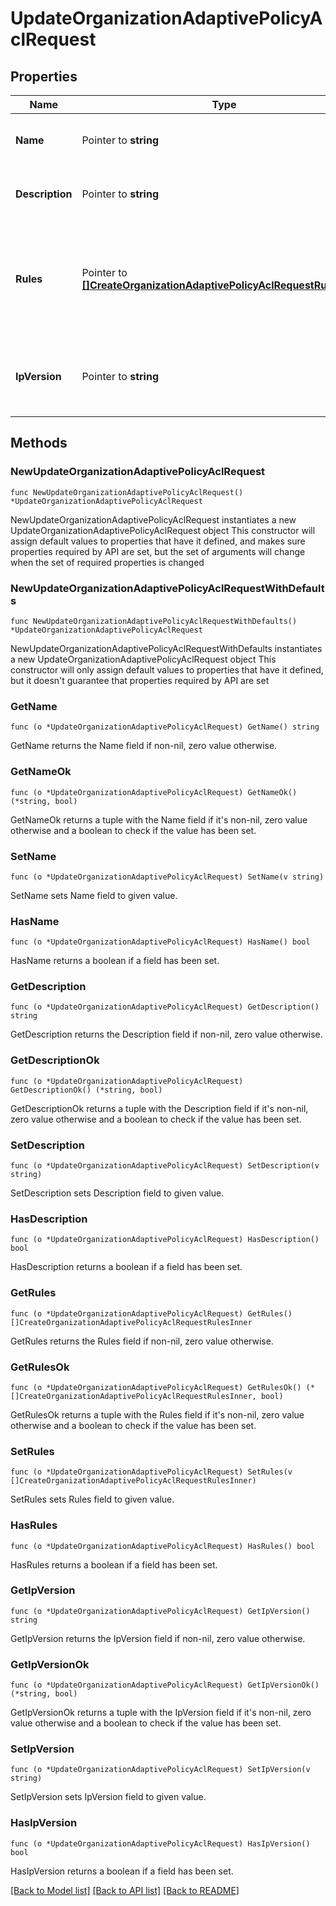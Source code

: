 # UpdateOrganizationAdaptivePolicyAclRequest

## Properties

Name | Type | Description | Notes
------------ | ------------- | ------------- | -------------
**Name** | Pointer to **string** | Name of the adaptive policy ACL | [optional] 
**Description** | Pointer to **string** | Description of the adaptive policy ACL | [optional] 
**Rules** | Pointer to [**[]CreateOrganizationAdaptivePolicyAclRequestRulesInner**](CreateOrganizationAdaptivePolicyAclRequestRulesInner.md) | An ordered array of the adaptive policy ACL rules. An empty array will clear the rules. | [optional] 
**IpVersion** | Pointer to **string** | IP version of adpative policy ACL. One of: &#39;any&#39;, &#39;ipv4&#39; or &#39;ipv6&#39; | [optional] 

## Methods

### NewUpdateOrganizationAdaptivePolicyAclRequest

`func NewUpdateOrganizationAdaptivePolicyAclRequest() *UpdateOrganizationAdaptivePolicyAclRequest`

NewUpdateOrganizationAdaptivePolicyAclRequest instantiates a new UpdateOrganizationAdaptivePolicyAclRequest object
This constructor will assign default values to properties that have it defined,
and makes sure properties required by API are set, but the set of arguments
will change when the set of required properties is changed

### NewUpdateOrganizationAdaptivePolicyAclRequestWithDefaults

`func NewUpdateOrganizationAdaptivePolicyAclRequestWithDefaults() *UpdateOrganizationAdaptivePolicyAclRequest`

NewUpdateOrganizationAdaptivePolicyAclRequestWithDefaults instantiates a new UpdateOrganizationAdaptivePolicyAclRequest object
This constructor will only assign default values to properties that have it defined,
but it doesn't guarantee that properties required by API are set

### GetName

`func (o *UpdateOrganizationAdaptivePolicyAclRequest) GetName() string`

GetName returns the Name field if non-nil, zero value otherwise.

### GetNameOk

`func (o *UpdateOrganizationAdaptivePolicyAclRequest) GetNameOk() (*string, bool)`

GetNameOk returns a tuple with the Name field if it's non-nil, zero value otherwise
and a boolean to check if the value has been set.

### SetName

`func (o *UpdateOrganizationAdaptivePolicyAclRequest) SetName(v string)`

SetName sets Name field to given value.

### HasName

`func (o *UpdateOrganizationAdaptivePolicyAclRequest) HasName() bool`

HasName returns a boolean if a field has been set.

### GetDescription

`func (o *UpdateOrganizationAdaptivePolicyAclRequest) GetDescription() string`

GetDescription returns the Description field if non-nil, zero value otherwise.

### GetDescriptionOk

`func (o *UpdateOrganizationAdaptivePolicyAclRequest) GetDescriptionOk() (*string, bool)`

GetDescriptionOk returns a tuple with the Description field if it's non-nil, zero value otherwise
and a boolean to check if the value has been set.

### SetDescription

`func (o *UpdateOrganizationAdaptivePolicyAclRequest) SetDescription(v string)`

SetDescription sets Description field to given value.

### HasDescription

`func (o *UpdateOrganizationAdaptivePolicyAclRequest) HasDescription() bool`

HasDescription returns a boolean if a field has been set.

### GetRules

`func (o *UpdateOrganizationAdaptivePolicyAclRequest) GetRules() []CreateOrganizationAdaptivePolicyAclRequestRulesInner`

GetRules returns the Rules field if non-nil, zero value otherwise.

### GetRulesOk

`func (o *UpdateOrganizationAdaptivePolicyAclRequest) GetRulesOk() (*[]CreateOrganizationAdaptivePolicyAclRequestRulesInner, bool)`

GetRulesOk returns a tuple with the Rules field if it's non-nil, zero value otherwise
and a boolean to check if the value has been set.

### SetRules

`func (o *UpdateOrganizationAdaptivePolicyAclRequest) SetRules(v []CreateOrganizationAdaptivePolicyAclRequestRulesInner)`

SetRules sets Rules field to given value.

### HasRules

`func (o *UpdateOrganizationAdaptivePolicyAclRequest) HasRules() bool`

HasRules returns a boolean if a field has been set.

### GetIpVersion

`func (o *UpdateOrganizationAdaptivePolicyAclRequest) GetIpVersion() string`

GetIpVersion returns the IpVersion field if non-nil, zero value otherwise.

### GetIpVersionOk

`func (o *UpdateOrganizationAdaptivePolicyAclRequest) GetIpVersionOk() (*string, bool)`

GetIpVersionOk returns a tuple with the IpVersion field if it's non-nil, zero value otherwise
and a boolean to check if the value has been set.

### SetIpVersion

`func (o *UpdateOrganizationAdaptivePolicyAclRequest) SetIpVersion(v string)`

SetIpVersion sets IpVersion field to given value.

### HasIpVersion

`func (o *UpdateOrganizationAdaptivePolicyAclRequest) HasIpVersion() bool`

HasIpVersion returns a boolean if a field has been set.


[[Back to Model list]](../README.md#documentation-for-models) [[Back to API list]](../README.md#documentation-for-api-endpoints) [[Back to README]](../README.md)


